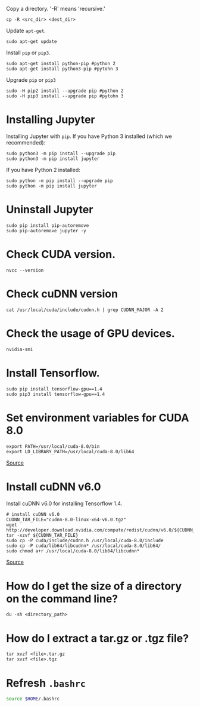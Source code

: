 
Copy a directory. 
'-R' means 'recursive.'
```
cp -R <src_dir> <dest_dir>
```
Update `apt-get`.
```
sudo apt-get update
```
Install `pip` or `pip3`.
```
sudo apt-get install python-pip	#python 2
sudo apt-get install python3-pip #pytohn 3
```
Upgrade `pip` or `pip3`
```
sudo -H pip2 install --upgrade pip #python 2
sudo -H pip3 install --upgrade pip #pytohn 3
```
# Installing Jupyter
Installing Jupyter with `pip`.
If you have Python 3 installed (which we recommended):
```
sudo python3 -m pip install --upgrade pip
sudo python3 -m pip install jupyter
```
If you have Python 2 installed:
```
sudo python -m pip install --upgrade pip
sudo python -m pip install jupyter
```

# Uninstall Jupyter
```
sudo pip install pip-autoremove
sudo pip-autoremove jupyter -y
```

# Check CUDA version.
```
nvcc --version
```
# Check cuDNN version
```
cat /usr/local/cuda/include/cudnn.h | grep CUDNN_MAJOR -A 2
```
# Check the usage of GPU devices.
```
nvidia-smi
```
# Install Tensorflow.
```
sudo pip install tensorflow-gpu==1.4
sudo pip3 install tensorflow-gpu==1.4
```
# Set environment variables for CUDA 8.0
```
export PATH=/usr/local/cuda-8.0/bin
export LD_LIBRARY_PATH=/usr/local/cuda-8.0/lib64
```
[Source](https://gist.github.com/mjdietzx/0ff77af5ae60622ce6ed8c4d9b419f45)

# Install cuDNN v6.0
Install cuDNN v6.0 for installing Tensorflow 1.4.
```
# install cuDNN v6.0
CUDNN_TAR_FILE="cudnn-8.0-linux-x64-v6.0.tgz"
wget http://developer.download.nvidia.com/compute/redist/cudnn/v6.0/${CUDNN_TAR_FILE}
tar -xzvf ${CUDNN_TAR_FILE}
sudo cp -P cuda/include/cudnn.h /usr/local/cuda-8.0/include
sudo cp -P cuda/lib64/libcudnn* /usr/local/cuda-8.0/lib64/
sudo chmod a+r /usr/local/cuda-8.0/lib64/libcudnn*
```
[Source](https://gist.github.com/mjdietzx/0ff77af5ae60622ce6ed8c4d9b419f45)

# How do I get the size of a directory on the command line?
```
du -sh <directory_path>
```

# How do I extract a tar.gz or .tgz file?
```
tar xvzf <file>.tar.gz
tar xvzf <file>.tgz
```

# Refresh `.bashrc`
```sh
source $HOME/.bashrc
```
